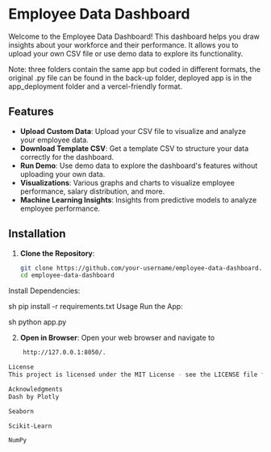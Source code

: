 # Employee Data Dashboard

Welcome to the Employee Data Dashboard! This dashboard helps you draw insights about your workforce and their performance. It allows you to upload your own CSV file or use demo data to explore its functionality.

Note: three folders contain the same app but coded in different formats, the original .py file can be found in the back-up folder, deployed app  is in the app_deployment folder and a vercel-friendly format.

## Features

- **Upload Custom Data**: Upload your CSV file to visualize and analyze your employee data.
- **Download Template CSV**: Get a template CSV to structure your data correctly for the dashboard.
- **Run Demo**: Use demo data to explore the dashboard's features without uploading your own data.
- **Visualizations**: Various graphs and charts to visualize employee performance, salary distribution, and more.
- **Machine Learning Insights**: Insights from predictive models to analyze employee performance.

## Installation

1. **Clone the Repository**:
   ```sh
   git clone https://github.com/your-username/employee-data-dashboard.git
   cd employee-data-dashboard
Install Dependencies:

sh
pip install -r requirements.txt
Usage
Run the App:

sh
python app.py

2. **Open in Browser**:
Open your web browser and navigate to
```sh
    http://127.0.0.1:8050/.

License
This project is licensed under the MIT License - see the LICENSE file for details.

Acknowledgments
Dash by Plotly

Seaborn

Scikit-Learn

NumPy